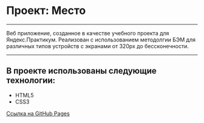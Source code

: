 # Проект: Место
---
Веб приложение, созданное в качестве учебного проекта для Яндекс.Практикум. Реализован с использованием методолгии БЭМ для различных типов устройств с экранами от 320px до бессконечности.

---

## В проекте использованы следующие технологии:

+ HTML5
+ CSS3

[Ссылка на GitHub Pages](https://dvortsovs.github.io/mesto-project/)
